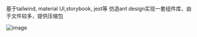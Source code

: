 基于tailwind, material UI,storybook, jest等 仿造ant design实现一套组件库，由于文件较多，提供压缩包

![image](https://github.com/user-attachments/assets/6e94d10e-d2c7-4f45-9aab-dfdd78e4bc4e)
